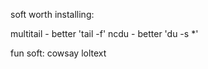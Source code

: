 soft worth installing:

multitail   - better 'tail -f'
ncdu        - better 'du -s *'



fun soft:
cowsay
loltext
